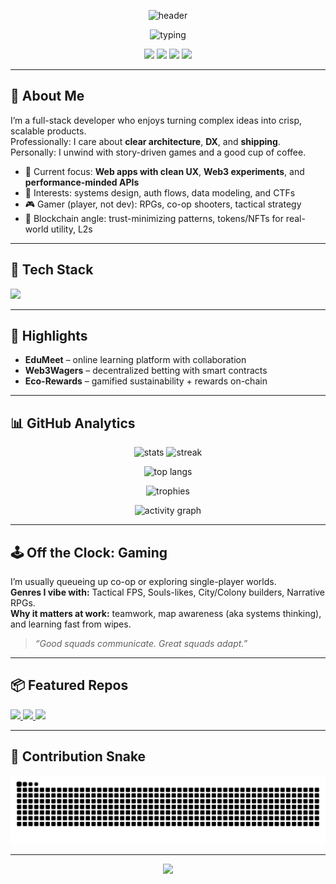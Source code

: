 <!-- Header -->
<p align="center">
  <img src="https://capsule-render.vercel.app/api?type=waving&height=180&color=0:2b86c5,100:784BA0&text=Harsh%20Patil&fontColor=ffffff&fontSize=48&fontAlignY=35&desc=Full-Stack%20Developer%20%7C%20Blockchain%20Enthusiast%20%7C%20Gamer&descAlignY=60" alt="header"/>
</p>

<!-- Typing intro -->
<p align="center">
  <img src="https://readme-typing-svg.demolab.com?font=JetBrains+Mono&size=20&duration=3000&pause=800&center=true&vCenter=true&width=700&lines=Building+reliable+web+apps+with+a+touch+of+play.;Exploring+blockchain+where+trust+%F0%9F%94%91+meets+design.;Off+hours%3A+gamer+%F0%9F%8E%AE%2C+on+hours%3A+shipper+of+clean+code." alt="typing"/>
</p>

<!-- Quick badges -->
<p align="center">
  <a href="mailto:harshpatil.prf@gmail.com"><img src="https://img.shields.io/badge/Email-Contact-2b86c5?style=for-the-badge" /></a>
  <a href="https://www.linkedin.com/in/harsh-patil-rogerr"><img src="https://img.shields.io/badge/LinkedIn-Connect-784BA0?style=for-the-badge" /></a>
  <a href="https://drive.google.com/file/d/1fTUt6TT8P2huo6es7vqFvZDmHhBhtOKY/view?usp=sharing"><img src="https://img.shields.io/badge/Resume-View-00b894?style=for-the-badge" /></a>
  <img src="https://komarev.com/ghpvc/?username=RogerrMonkey&style=for-the-badge&label=Profile+Views" />
</p>

---

## 👋 About Me
I’m a full-stack developer who enjoys turning complex ideas into crisp, scalable products.  
Professionally: I care about **clear architecture**, **DX**, and **shipping**.  
Personally: I unwind with story-driven games and a good cup of coffee.

- 🔭 Current focus: **Web apps with clean UX**, **Web3 experiments**, and **performance-minded APIs**  
- 🧩 Interests: systems design, auth flows, data modeling, and CTFs  
- 🎮 Gamer (player, not dev): RPGs, co-op shooters, tactical strategy  
- 🧱 Blockchain angle: trust-minimizing patterns, tokens/NFTs for real-world utility, L2s

---

## 🧰 Tech Stack
<p align="left">
  <img src="https://skillicons.dev/icons?i=ts,js,react,nextjs,nodejs,express,postgres,mongodb,redis,prisma,docker,linux,python,solidity,git&perline=9" />
</p>

---

## 🚀 Highlights
- **EduMeet** – online learning platform with collaboration  
- **Web3Wagers** – decentralized betting with smart contracts  
- **Eco-Rewards** – gamified sustainability + rewards on-chain

---

## 📊 GitHub Analytics
<p align="center">
  <img height="165" src="https://github-readme-stats.vercel.app/api?username=RogerrMonkey&show_icons=true&theme=tokyonight&hide_border=true" alt="stats"/>
  <img height="165" src="https://github-readme-streak-stats.herokuapp.com?user=RogerrMonkey&theme=tokyonight&hide_border=true" alt="streak"/>
</p>
<p align="center">
  <img height="165" src="https://github-readme-stats.vercel.app/api/top-langs/?username=RogerrMonkey&layout=compact&theme=tokyonight&hide_border=true" alt="top langs"/>
</p>

<p align="center">
  <img src="https://github-profile-trophy.vercel.app/?username=RogerrMonkey&theme=algolia&no-frame=true&row=1&column=7" alt="trophies"/>
</p>

<p align="center">
  <img src="https://github-readme-activity-graph.vercel.app/graph?username=RogerrMonkey&theme=tokyo-night&hide_border=true" alt="activity graph"/>
</p>

---

## 🕹️ Off the Clock: Gaming
I’m usually queueing up co-op or exploring single-player worlds.  
**Genres I vibe with:** Tactical FPS, Souls-likes, City/Colony builders, Narrative RPGs.  
**Why it matters at work:** teamwork, map awareness (aka systems thinking), and learning fast from wipes.

> _“Good squads communicate. Great squads adapt.”_

---

## 📦 Featured Repos
<p align="left">
  <a href="https://github.com/RogerrMonkey/EduMeet">
    <img src="https://github-readme-stats.vercel.app/api/pin/?username=RogerrMonkey&repo=EduMeet&theme=tokyonight&hide_border=true" />
  </a>
  <a href="https://github.com/RogerrMonkey/Web3Wagers">
    <img src="https://github-readme-stats.vercel.app/api/pin/?username=RogerrMonkey&repo=Web3Wagers&theme=tokyonight&hide_border=true" />
  </a>
  <a href="https://github.com/RogerrMonkey/Eco-Rewards">
    <img src="https://github-readme-stats.vercel.app/api/pin/?username=RogerrMonkey&repo=Eco-Rewards&theme=tokyonight&hide_border=true" />
  </a>
</p>

---

## 🐍 Contribution Snake
<picture>
  <source media="(prefers-color-scheme: dark)" srcset="https://raw.githubusercontent.com/RogerrMonkey/RogerrMonkey/output/github-contribution-grid-snake-dark.svg" />
  <source media="(prefers-color-scheme: light)" srcset="https://raw.githubusercontent.com/RogerrMonkey/RogerrMonkey/output/github-contribution-grid-snake.svg" />
  <img alt="snake animation" src="https://raw.githubusercontent.com/RogerrMonkey/RogerrMonkey/output/github-contribution-grid-snake.svg" />
</picture>

---

<!-- Footer -->
<p align="center">
  <img src="https://capsule-render.vercel.app/api?type=waving&height=120&color=0:784BA0,100:2b86c5&section=footer" />
</p>

